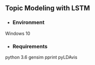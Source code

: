 ## Topic Modeling with LSTM 

- ### Environment
Windows 10

- ### Requirements
python 3.6
gensim
pprint
pyLDAvis

